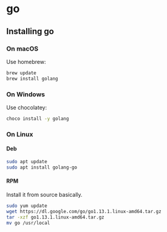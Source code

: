 # go

## Installing go

### On macOS

Use homebrew:

```bash
brew update
brew install golang
```

### On Windows

Use chocolatey:

```bash
choco install -y golang
```

### On Linux

#### Deb

```bash
sudo apt update
sudo apt install golang-go
```

#### RPM

Install it from source basically.

```bash
sudo yum update
wget https://dl.google.com/go/go1.13.1.linux-amd64.tar.gz
tar -xzf go1.13.1.linux-amd64.tar.gz
mv go /usr/local
```
